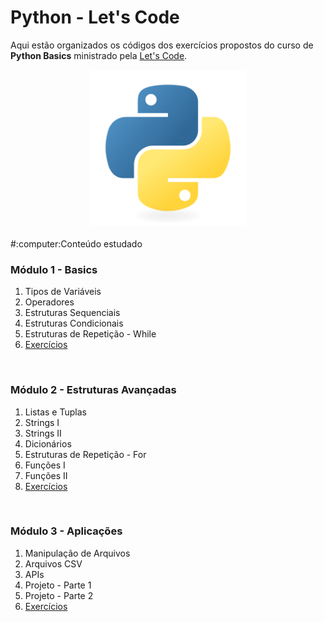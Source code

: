 # Python - Let's Code

Aqui estão organizados os códigos dos exercícios propostos do curso de **Python Basics** ministrado pela [Let's Code](https://letscode.com.br/).

<div align="center" >
    <img alt="Python" height="250" width="250" src="https://raw.githubusercontent.com/devicons/devicon/master/icons/python/python-original.svg">
</div>

<br>
#:computer:Conteúdo estudado

### Módulo 1 - Basics
1. Tipos de Variáveis  
2. Operadores  
3. Estruturas Sequenciais  
4. Estruturas Condicionais  
5. Estruturas de Repetição - While  
6. [Exercícios](/Mod1/)  

<br>

### Módulo 2 - Estruturas Avançadas
1. Listas e Tuplas
2. Strings I
3. Strings II
4. Dicionários
5. Estruturas de Repetição - For
6. Funções I
7. Funções II
8. [Exercícios](/Mod2/)

<br>

### Módulo 3 - Aplicações
1. Manipulação de Arquivos
2. Arquivos CSV
3. APIs
4. Projeto - Parte 1
5. Projeto - Parte 2
6. [Exercícios](/Mod3/)

